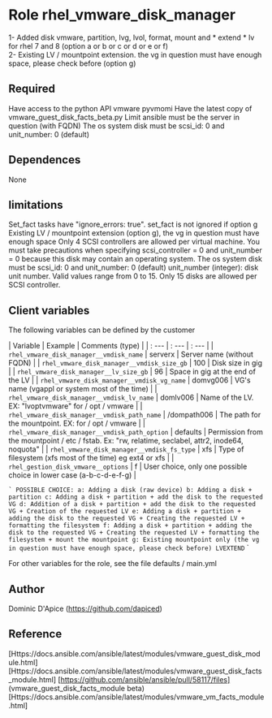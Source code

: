 Role rhel_vmware_disk_manager
=============================

1- Added disk vmware, partition, lvg, lvol, format, mount and * extend * lv for rhel 7 and 8 (option a or b or c or d or e or f)  
2- Existing LV / mountpoint extension. the vg in question must have enough space, please check before (option g)

Required
--------

Have access to the python API vmware pyvmomi
Have the latest copy of vmware_guest_disk_facts_beta.py
Limit ansible must be the server in question (with FQDN)
The os system disk must be scsi_id: 0 and unit_number: 0 (default)

Dependences
------------

None

limitations
-----------

Set_fact tasks have "ignore_errors: true". set_fact is not ignored if option g
Existing LV / mountpoint extension (option g), the vg in question must have enough space
Only 4 SCSI controllers are allowed per virtual machine.
You must take precautions when specifying scsi_controller = 0 and unit_number = 0 because this disk may contain an operating system.
The os system disk must be scsi_id: 0 and unit_number: 0 (default)
unit_number (integer): disk unit number. Valid values ​​range from 0 to 15. Only 15 disks are allowed per SCSI controller.

Client variables
----------------

The following variables can be defined by the customer

| Variable                                       | Example     | Comments (type)                                                                                     |
| : ---                                          | : ---       | : ---                                                                                               |
| `rhel_vmware_disk_manager__vmdisk_name`        | serverx     | Server name (without FQDN)                                                                          |
| `rhel_vmware_disk_manager__vmdisk_size_gb`     | 100         | Disk size in gig                                                                                    |
| `rhel_vmware_disk_manager__lv_size_gb`         | 96          | Space in gig at the end of the LV                                                                   |
| `rhel_vmware_disk_manager__vmdisk_vg_name`     | domvg006    | VG's name (vgappl or system most of the time)                                                       |
| `rhel_vmware_disk_manager__vmdisk_lv_name`     | domlv006    | Name of the LV. EX: "lvoptvmware" for / opt / vmware                                                |
| `rhel_vmware_disk_manager__vmdisk_path_name`   | /dompath006 | The path for the mountpoint. EX: for / opt / vmware                                                 |
| `rhel_vmware_disk_manager__vmdisk_path_option` | defaults    | Permission from the mountpoint / etc / fstab. Ex: "rw, relatime, seclabel, attr2, inode64, noquota" |
| `rhel_vmware_disk_manager__vmdisk_fs_type`     | xfs         | Type of filesystem (xfs most of the time) eg ext4 or xfs                                            |
| `rhel_gestion_disk_vmware__options`            | f           | User choice, only one possible choice in lower case (a-b-c-d-e-f-g)                                 |

`` `
POSSIBLE CHOICE:
a: Adding a disk (raw device)
b: Adding a disk + partition
c: Adding a disk + partition + add the disk to the requested VG
d: Addition of a disk + partition + add the disk to the requested VG + Creation of the requested LV
e: Adding a disk + partition + adding the disk to the requested VG + Creating the requested LV + formatting the filesystem
f: Adding a disk + partition + adding the disk to the requested VG + Creating the requested LV + formatting the filesystem + mount the mountpoint
g: Existing mountpoint only (the vg in question must have enough space, please check before) LVEXTEND
`` `

For other variables for the role, see the file defaults / main.yml

Author
------

Dominic D'Apice (https://github.com/dapiced)

Reference
---------

[Https://docs.ansible.com/ansible/latest/modules/vmware_guest_disk_module.html]
[Https://docs.ansible.com/ansible/latest/modules/vmware_guest_disk_facts_module.html]
[https://github.com/ansible/ansible/pull/58117/files] (vmware_guest_disk_facts_module beta)
[Https://docs.ansible.com/ansible/latest/modules/vmware_vm_facts_module.html]
